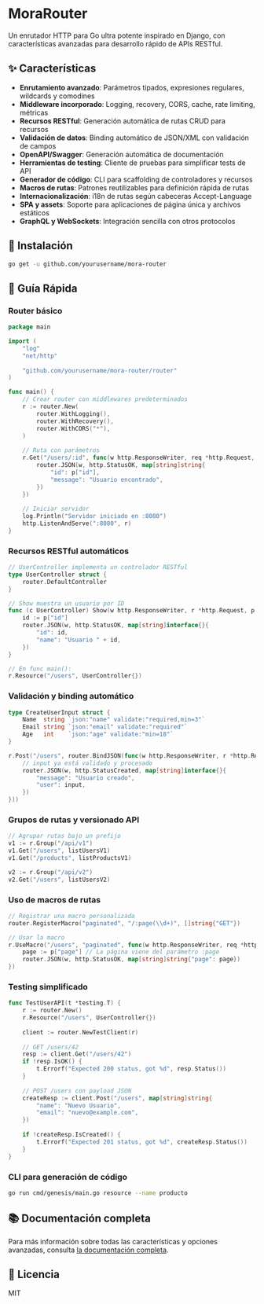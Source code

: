 # MoraRouter

Un enrutador HTTP para Go ultra potente inspirado en Django, con características avanzadas para desarrollo rápido de APIs RESTful.

## ✨ Características

- **Enrutamiento avanzado**: Parámetros tipados, expresiones regulares, wildcards y comodines
- **Middleware incorporado**: Logging, recovery, CORS, cache, rate limiting, métricas
- **Recursos RESTful**: Generación automática de rutas CRUD para recursos
- **Validación de datos**: Binding automático de JSON/XML con validación de campos
- **OpenAPI/Swagger**: Generación automática de documentación
- **Herramientas de testing**: Cliente de pruebas para simplificar tests de API
- **Generador de código**: CLI para scaffolding de controladores y recursos
- **Macros de rutas**: Patrones reutilizables para definición rápida de rutas
- **Internacionalización**: i18n de rutas según cabeceras Accept-Language
- **SPA y assets**: Soporte para aplicaciones de página única y archivos estáticos
- **GraphQL y WebSockets**: Integración sencilla con otros protocolos

## 🚀 Instalación

```bash
go get -u github.com/yourusername/mora-router
```

## 📖 Guía Rápida

### Router básico

```go
package main

import (
    "log"
    "net/http"
    
    "github.com/yourusername/mora-router/router"
)

func main() {
    // Crear router con middlewares predeterminados
    r := router.New(
        router.WithLogging(),
        router.WithRecovery(),
        router.WithCORS("*"),
    )
    
    // Ruta con parámetros
    r.Get("/users/:id", func(w http.ResponseWriter, req *http.Request, p router.Params) {
        router.JSON(w, http.StatusOK, map[string]string{
            "id": p["id"],
            "message": "Usuario encontrado",
        })
    })
    
    // Iniciar servidor
    log.Println("Servidor iniciado en :8080")
    http.ListenAndServe(":8080", r)
}
```

### Recursos RESTful automáticos

```go
// UserController implementa un controlador RESTful
type UserController struct {
    router.DefaultController
}

// Show muestra un usuario por ID
func (c UserController) Show(w http.ResponseWriter, r *http.Request, p router.Params) {
    id := p["id"]
    router.JSON(w, http.StatusOK, map[string]interface{}{
        "id": id,
        "name": "Usuario " + id,
    })
}

// En func main():
r.Resource("/users", UserController{})
```

### Validación y binding automático

```go
type CreateUserInput struct {
    Name  string `json:"name" validate:"required,min=3"`
    Email string `json:"email" validate:"required"`
    Age   int    `json:"age" validate:"min=18"`
}

r.Post("/users", router.BindJSON(func(w http.ResponseWriter, r *http.Request, p router.Params, input CreateUserInput) {
    // input ya está validado y procesado
    router.JSON(w, http.StatusCreated, map[string]interface{}{
        "message": "Usuario creado",
        "user": input,
    })
}))
```

### Grupos de rutas y versionado API

```go
// Agrupar rutas bajo un prefijo
v1 := r.Group("/api/v1")
v1.Get("/users", listUsersV1)
v1.Get("/products", listProductsV1)

v2 := r.Group("/api/v2")
v2.Get("/users", listUsersV2)
```

### Uso de macros de rutas

```go
// Registrar una macro personalizada
router.RegisterMacro("paginated", "/:page(\\d+)", []string{"GET"})

// Usar la macro
r.UseMacro("/users", "paginated", func(w http.ResponseWriter, req *http.Request, p router.Params) {
    page := p["page"] // La página viene del parámetro :page
    router.JSON(w, http.StatusOK, map[string]string{"page": page})
})
```

### Testing simplificado

```go
func TestUserAPI(t *testing.T) {
    r := router.New()
    r.Resource("/users", UserController{})
    
    client := router.NewTestClient(r)
    
    // GET /users/42
    resp := client.Get("/users/42")
    if !resp.IsOK() {
        t.Errorf("Expected 200 status, got %d", resp.Status())
    }
    
    // POST /users con payload JSON
    createResp := client.Post("/users", map[string]string{
        "name": "Nuevo Usuario",
        "email": "nuevo@example.com",
    })
    
    if !createResp.IsCreated() {
        t.Errorf("Expected 201 status, got %d", createResp.Status())
    }
}
```

### CLI para generación de código

```bash
go run cmd/genesis/main.go resource --name producto
```

## 📚 Documentación completa

Para más información sobre todas las características y opciones avanzadas, consulta [la documentación completa](https://github.com/yourusername/mora-router/docs).

## 📄 Licencia

MIT
